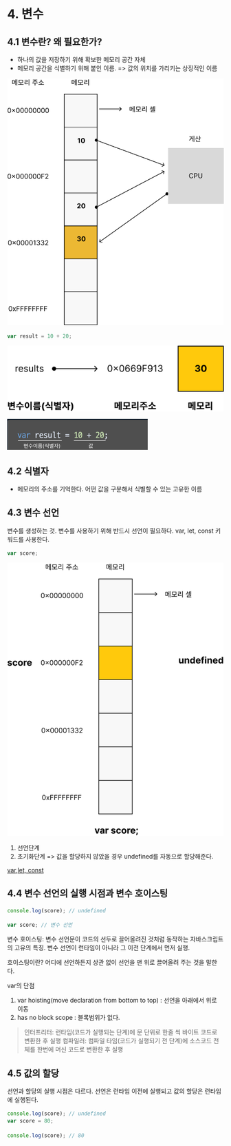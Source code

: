 # 4. 변수

## 4.1 변수란? 왜 필요한가?

- 하나의 값을 저장하기 위해 확보한 메모리 공간 자체
- 메모리 공간을 식별하기 위해 붙인 이름.
=> 값의 위치를 가리키는 상징적인 이름

![그림 4-2](../images/deepDive_pic_4-2.png)

```javascript
var result = 10 + 20;
```

![그림 4-3](../images/deepDive_pic_4-3.png)

![그림 4-1](../images/deepDive_pic_4-1.png)


## 4.2 식별자

- 메모리의 주소를 기억한다. 어떤 값을 구분해서 식별할 수 있는 고유한 이름

## 4.3 변수 선언

변수를 생성하는 것. 변수를 사용하기 위해 반드시 선언이 필요하다.
var, let, const 키워드를 사용한다.

```javascript
var score;
```

![그림 4-4](../images/deepDive_pic_4-4.png)

1. 선언단계
2. 초기화단계 => 값을 할당하지 않았을 경우 undefined를 자동으로 할당해준다.

[var,let, const](https://github.com/juhee-playground/reading/blob/main/ModernJavascriptDeepDivee/15_let%2CconstAndBlockLevelScope.md)

## 4.4 변수 선언의 실행 시점과 변수 호이스팅

```javascript
console.log(score); // undefined

var score; // 변수 선언
```

변수 호이스팅: 변수 선언문이 코드의 선두로 끌어올려진 것처럼 동작하는 자바스크립트의 고유의 특징. 변수 선언이 런타임이 아니라 그 이전 단계에서 먼저 실행.

호이스팅이란? 어디에 선언하든지 상관 없이 선언을 맨 위로 끌어올려 주는 것을 말한다.

var의 단점

1. var hoisting(move declaration from bottom to top) : 선언을 아래에서 위로 이동
2. has no block scope : 블록범위가 없다.

> 인터프리터: 런타임(코드가 실행되는 단계)에 문 단위로 한줄 씩 바이트 코드로 변환한 후 실행
> 컴파일러: 컴파일 타임(코드가 실행되기 전 단계)에 소스코드 전체를 한번에 머신 코드로 변환한 후 실행

## 4.5 값의 할당

선언과 할당의 실행 시점은 다르다.
선언은 런타임 이전에 실행되고 값의 할당은 런타임에 실행된다.

```javascript
console.log(score); // undefined
var score = 80; 

console.log(score); // 80
```
